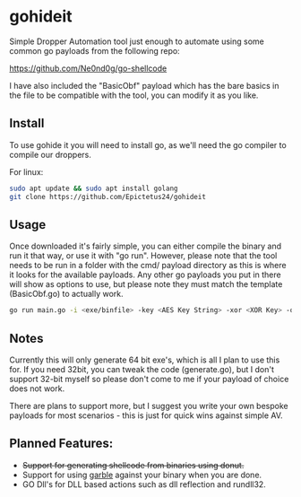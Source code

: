 # gohideit

Simple Dropper Automation tool just enough to automate using some common go payloads from the following repo:

https://github.com/Ne0nd0g/go-shellcode

I have also included the "BasicObf" payload which has the bare basics in the file to be compatible with the tool, you can modify it as you like.

## Install
To use gohide it you will need to install go, as we'll need the go compiler to compile our droppers.

For linux:

```sh
sudo apt update && sudo apt install golang
git clone https://github.com/Epictetus24/gohideit
```

## Usage
Once downloaded it's fairly simple, you can either compile the binary and run it that way, or use it with "go run". However, please note that the tool needs to be run in a folder with the cmd/ payload directory as this is where it looks for the available payloads. Any other go payloads you put in there will show as options to use, but please note they must match the template (BasicObf.go) to actually work.

```sh
go run main.go -i <exe/binfile> -key <AES Key String> -xor <XOR Key> -o <output executable>
```

## Notes
Currently this will only generate 64 bit exe's, which is all I plan to use this for. If you need 32bit, you can tweak the code (generate.go), but I don't support 32-bit myself so please don't come to me if your payload of choice does not work.

There are plans to support more, but I suggest you write your own bespoke payloads for most scenarios - this is just for quick wins against simple AV.

## Planned Features:

* ~~Support for generating shellcode from binaries using donut.~~
* Support for using [garble](https://github.com/burrowers/garble) against your binary when you are done.
* GO Dll's for DLL based actions such as dll reflection and rundll32.
